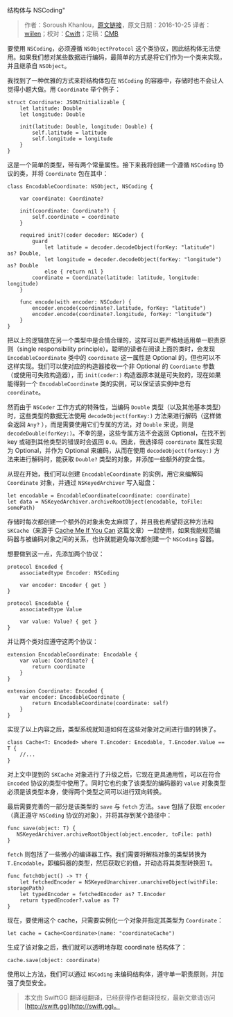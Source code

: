 结构体与 NSCoding"

> 作者：Soroush Khanlou，[原文链接](http://khanlou.com/2016/10/structs-and-nscoding/)，原文日期：2016-10-25
> 译者：[wiilen](http://www.jianshu.com/users/b7978363eb99/latest_articles)；校对：[Cwift](http://weibo.com/277195544)；定稿：[CMB](https://github.com/chenmingbiao)
  









要使用 `NSCoding`，必须遵循 `NSObjectProtocol` 这个类协议，因此结构体无法使用。如果我们想对某些数据进行编码，最简单的方式是将它们作为一个类来实现，并且继承自 `NSObject`。

我找到了一种优雅的方式来将结构体包在 `NSCoding` 的容器中，存储时也不会让人觉得小题大做。用 `Coordinate` 举个例子：



    
    struct Coordinate: JSONInitializable {
        let latitude: Double
        let longitude: Double
            
        init(latitude: Double, longitude: Double) {
            self.latitude = latitude
            self.longitude = longitude
        }
    }

这是一个简单的类型，带有两个常量属性。接下来我将创建一个遵循 `NSCoding` 协议的类，并将 `Coordinate` 包在其中：

    
    class EncodableCoordinate: NSObject, NSCoding {
        
        var coordinate: Coordinate?
        
        init(coordinate: Coordinate?) {
            self.coordinate = coordinate
        }
        
        required init?(coder decoder: NSCoder) {
            guard
                let latitude = decoder.decodeObject(forKey: "latitude") as? Double,
                let longitude = decoder.decodeObject(forKey: "longitude") as? Double
                else { return nil }
            coordinate = Coordinate(latitude: latitude, longitude: longitude)
        }
        
        func encode(with encoder: NSCoder) {
            encoder.encode(coordinate?.latitude, forKey: "latitude")
            encoder.encode(coordinate?.longitude, forKey: "longitude")
        }
    }

把以上的逻辑放在另一个类型中是合情合理的，这样可以更严格地适用单一职责原则（single responsibility principle）。聪明的读者在阅读上面的类时，会发现 `EncodableCoordinate` 类中的 `coordinate` 这一属性是 Optional 的，但也可以不这样实现。我们可以使对应的构造器接收一个非 Optional 的 `Coordiante` 参数（或使用可失败构造器），而 `init(coder:)` 构造器原本就是可失败的，现在如果能得到一个 `EncodableCoordinate` 类的实例，可以保证该实例中总有 `coordinate`。

然而由于 `NSCoder` 工作方式的特殊性，当编码 `Double` 类型（以及其他基本类型）时，这些类型的数据无法使用 `decodeObject(forKey:)` 方法来进行解码（这样做会返回 `Any?` ），而是需要使用它们专属的方法，对 `Double` 来说，则是 `decodeDouble(forKey:)`。不幸的是，这些专属方法不会返回 Optional，在找不到 key 或碰到其他类型的错误时会返回 `0.0`。因此，我选择将 `coordinate` 属性实现为 Optional，并作为 Optional 来编码，从而在使用 `decodeObject(forKey:)` 方法来进行解码时，能获取 `Double?` 类型的对象，并添加一些额外的安全性。

从现在开始，我们可以创建 `EncodableCoordinate` 的实例，用它来编解码 `Coordinate` 对象，并通过 `NSKeyedArchiver` 写入磁盘：

    
    let encodable = EncodableCoordinate(coordinate: coordinate)
    let data = NSKeyedArchiver.archiveRootObject(encodable, toFile: somePath)

存储时每次都创建一个额外的对象未免太麻烦了，并且我也希望将这种方法和 `SKCache`（来源于 [Cache Me If You Can](http://khanlou.com/2015/07/cache-me-if-you-can/) 这篇文章）一起使用，如果我能规范编码器与被编码对象之间的关系，也许就能避免每次都创建一个 `NSCoding` 容器。

想要做到这一点，先添加两个协议：

    
    protocol Encoded {
        associatedtype Encoder: NSCoding
        
        var encoder: Encoder { get }
    }
    
    protocol Encodable {
        associatedtype Value
        
        var value: Value? { get }
    }

并让两个类对应遵守这两个协议：

    
    extension EncodableCoordinate: Encodable {
        var value: Coordinate? {
            return coordinate
        }
    }
    
    extension Coordinate: Encoded {
        var encoder: EncodableCoordinate {
            return EncodableCoordinate(coordinate: self)
        }
    }

实现了以上内容之后，类型系统就知道如何在这些对象对之间进行值的转换了。

    
    class Cache<T: Encoded> where T.Encoder: Encodable, T.Encoder.Value == T {
    	//...
    }

对上文中提到的 `SKCache` 对象进行了升级之后，它现在更具通用性，可以在符合 `Encoded` 协议的类型中使用了。同时它也约束了该类型的编码器的 `value` 对象类型必须是该类型本身，使得两个类型之间可以进行双向转换。

最后需要完善的一部分是该类型的 `save` 与 `fetch` 方法。`save` 包括了获取 `encoder`（真正遵守 `NSCoding` 协议的对象），并将其存到某个路径中：

    
    func save(object: T) {
       NSKeyedArchiver.archiveRootObject(object.encoder, toFile: path)
    }

`fetch` 则包括了一些微小的编译器工作。我们需要将解档对象的类型转换为 `T.Encodable`，即编码器的类型，然后获取它的值，并动态将其类型转换回 `T`。

    
    func fetchObject() -> T? {
        let fetchedEncoder = NSKeyedUnarchiver.unarchiveObject(withFile: storagePath)
        let typedEncoder = fetchedEncoder as? T.Encoder
        return typedEncoder?.value as T?
    }

现在，要使用这个 cache，只需要实例化一个对象并指定其类型为 `Coordinate`：

    
    let cache = Cache<Coordinate>(name: "coordinateCache")

生成了该对象之后，我们就可以透明地存取 coordinate 结构体了：

    
    cache.save(object: coordinate)

使用以上方法，我们可以通过 `NSCoding` 来编码结构体，遵守单一职责原则，并加强了类型安全。
> 本文由 SwiftGG 翻译组翻译，已经获得作者翻译授权，最新文章请访问 [http://swift.gg](http://swift.gg)。